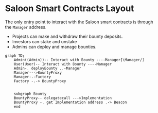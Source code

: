# Saloon Smart Contracts Layout

The only entry point to interact with the Saloon smart contracts is through the `Manager` address.

- Projects can make and withdraw their bounty deposits.
- Investors can stake and unstake
- Admins can deploy and manage bounties.

```mermaid
graph TD;
    Admin((Admin))-- Interact with Bounty ----Manager[\Manager/]
    User(User)-- Interact with Bounty ----Manager
    Admin-. deployBounty ..-Manager
    Manager--->BountyProxy
    Manager-.-Factory
    Factory -.-> BountyProxy


    subgraph Bounty
    BountyProxy-- delegatecall --->Implementation
    BountyProxy -. get Implementation address .-> Beacon
    end

```
